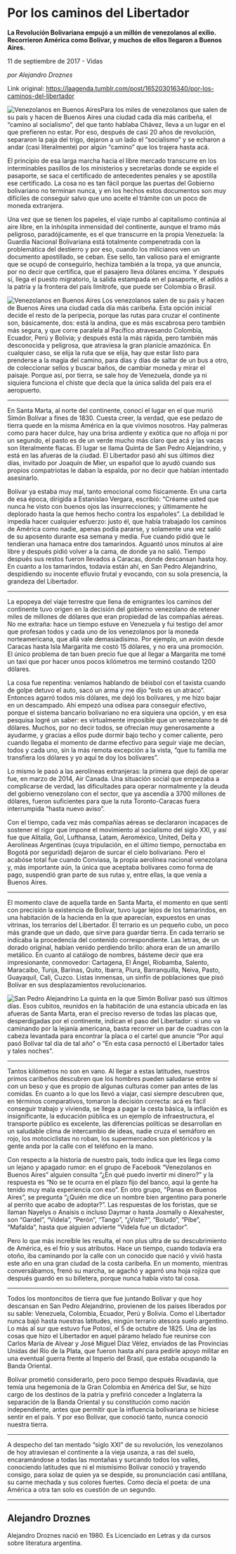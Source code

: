 # Por los caminos del Libertador

**La Revolución Bolivariana empujó a un millón de venezolanos al exilio. Recorrieron América como Bolívar, y muchos de ellos llegaron a Buenos Aires.**

11 de septiembre de 2017 - Vidas

_por Alejandro Droznes_

Link original: https://laagenda.tumblr.com/post/165203016340/por-los-caminos-del-libertador

![Venezolanos en Buenos Aires](https://64.media.tumblr.com/8843b0bc835f5bc91cbe07e16e72e72f/tumblr_inline_pjzvn9ygNv1t6q87u_500.jpg)Para los miles de venezolanos que salen de su país y hacen de Buenos Aires una ciudad cada día más caribeña, el “camino al socialismo”, del que tanto hablaba Chávez, lleva a un lugar en el que prefieren no estar. Por eso, después de casi 20 años de revolución, separaron la paja del trigo, dejaron a un lado el “socialismo” y se echaron a andar (casi literalmente) por algún “camino” que los trajera hasta acá. 

El principio de esa larga marcha hacia el libre mercado transcurre en los interminables pasillos de los ministerios y secretarías donde se expide el pasaporte, se saca el certificado de antecedentes penales y se apostilla ese certificado. La cosa no es tan fácil porque las puertas del Gobierno bolivariano no terminan nunca, y en los hechos estos documentos son muy difíciles de conseguir salvo que uno aceite el trámite con un poco de moneda extranjera. 

Una vez que se tienen los papeles, el viaje rumbo al capitalismo continúa al aire libre, en la inhóspita inmensidad del continente, aunque el tramo más peligroso, paradójicamente, es el que transcurre en la propia Venezuela: la Guardia Nacional Bolivariana está totalmente compenetrada con la problemática del destierro y por eso, cuando los milicianos ven un documento apostillado, se ceban. Ese sello, tan valioso para el emigrante que se ocupó de conseguirlo, hechiza también a la tropa, ya que anuncia, por no decir que certifica, que el pasajero lleva dólares encima. Y después sí, llega el puesto migratorio, la salida estampada en el pasaporte, el adiós a la patria y la frontera del país limítrofe, que puede ser Colombia o Brasil.

![Venezolanos en Buenos Aires](https://64.media.tumblr.com/8843b0bc835f5bc91cbe07e16e72e72f/tumblr_inline_pjzvn9ygNv1t6q87u_500.jpg) Los venezolanos salen de su país y hacen de Buenos Aires una ciudad cada día más caribeña. Esta opción inicial decide el resto de la peripecia, porque las rutas para cruzar el continente son, básicamente, dos: está la andina, que es más escabrosa pero también más segura, y que corre paralela al Pacífico atravesando Colombia, Ecuador, Perú y Bolivia; y después está la más rápida, pero también más desconocida y peligrosa, que atraviesa la gran planicie amazónica. En cualquier caso, se elija la ruta que se elija, hay que estar listo para prenderse a la magia del camino, para días y días de saltar de un bus a otro, de coleccionar sellos y buscar baños, de cambiar moneda y mirar el paisaje. Porque así, por tierra, se sale hoy de Venezuela, donde ya ni siquiera funciona el chiste que decía que la única salida del país era el aeropuerto.



---

En Santa Marta, al norte del continente, conocí el lugar en el que murió Simón Bolívar a fines de 1830. Cuesta creer, la verdad, que ese pedazo de tierra quede en la misma América en la que vivimos nosotros. Hay palmeras como para hacer dulce, hay una brisa ardiente y exótica que no afloja ni por un segundo, el pasto es de un verde mucho más claro que acá y las vacas son literalmente flacas. El lugar se llama Quinta de San Pedro Alejandrino, y está en las afueras de la ciudad. El Libertador pasó ahí sus últimos diez días, invitado por Joaquín de Mier, un español que lo ayudó cuando sus propios compatriotas le daban la espalda, por no decir que habían intentado asesinarlo. 

Bolívar ya estaba muy mal, tanto emocional como físicamente. En una carta de esa época, dirigida a Estanislao Vergara, escribió: “Créame usted que nunca he visto con buenos ojos las insurrecciones; y últimamente he deplorado hasta la que hemos hecho contra los españoles”. La debilidad le impedía hacer cualquier esfuerzo: justo él, que había trabajado los caminos de América como nadie, apenas podía pararse, y solamente una vez salió de su aposento durante esa semana y media. Fue cuando pidió que le tendieran una hamaca entre dos tamarindos. Aguantó unos minutos al aire libre y después pidió volver a la cama, de donde ya no salió. Tiempo después sus restos fueron llevados a Caracas, donde descansan hasta hoy. En cuanto a los tamarindos, todavía están ahí, en San Pedro Alejandrino, despidiendo su inocente efluvio frutal y evocando, con su sola presencia, la grandeza del Libertador.



---

La epopeya del viaje terrestre que llena de emigrantes los caminos del continente tuvo origen en la decisión del gobierno venezolano de retener miles de millones de dólares que eran propiedad de las compañías aéreas. No me extraña: hace un tiempo estuve en Venezuela y fui testigo del amor que profesan todos y cada uno de los venezolanos por la moneda norteamericana, que allá vale demasiadísimo. Por ejemplo, un avión desde Caracas hasta Isla Margarita me costó 15 dólares, y no era una promoción. El único problema de tan buen precio fue que al llegar a Margarita me tomé un taxi que por hacer unos pocos kilómetros me terminó costando 1200 dólares.

La cosa fue repentina: veníamos hablando de béisbol con el taxista cuando de golpe detuvo el auto, sacó un arma y me dijo “esto es un atraco”. Entonces agarró todos mis dólares, me dejó los bolívares, y me hizo bajar en un descampado. Ahí empezó una odisea para conseguir efectivo, porque el sistema bancario bolivariano no era siquiera una opción, y en esa pesquisa logré un saber: es virtualmente imposible que un venezolano te dé dólares. Muchos, por no decir todos, se ofrecían muy generosamente a ayudarme, y gracias a ellos pude dormir bajo techo y comer caliente, pero cuando llegaba el momento de darme efectivo para seguir viaje me decían, todos y cada uno, sin la más remota excepción a la vista, “que tu familia me transfiera los dólares y yo aquí te doy los bolívares”.

Lo mismo le pasó a las aerolíneas extranjeras: la primera que dejó de operar fue, en marzo de 2014, Air Canada. Una situación social que empezaba a complicarse de verdad, las dificultades para operar normalmente y la deuda del gobierno venezolano con el sector, que ya ascendía a 3700 millones de dólares, fueron suficientes para que la ruta Toronto-Caracas fuera interrumpida “hasta nuevo aviso”.

Con el tiempo, cada vez más compañías aéreas se declararon incapaces de sostener el rigor que impone el movimiento al socialismo del siglo XXI, y así fue que Alitalia, Gol, Lufthansa, Latam, Aeroméxico, United, Delta y Aerolíneas Argentinas (cuya tripulación, en el último tiempo, pernoctaba en Bogotá por seguridad) dejaron de surcar el cielo bolivariano. Pero el acabóse total fue cuando Conviasa, la propia aerolínea nacional venezolana y, más importante aún, la única que aceptaba bolívares como forma de pago, suspendió gran parte de sus rutas y, entre ellas, la que venía a Buenos Aires.



---

El momento clave de aquella tarde en Santa Marta, el momento en que sentí con precisión la existencia de Bolívar, tuvo lugar lejos de los tamarindos, en una habitación de la hacienda en la que aparecían, expuestos en unas vitrinas, los terrarios del Libertador. El terrario es un pequeño cubo, un poco más grande que un dado, que sirve para guardar tierra. En cada terrario se indicaba la procedencia del contenido correspondiente. Las letras, de un dorado original, habían venido perdiendo brillo: ahora eran de un amarillo metálico. En cuanto al catálogo de nombres, básteme decir que era impresionante, conmovedor: Cartagena, El Ángel, Riobamba, Salento, Maracaibo, Tunja, Barinas, Quito, Ibarra, Piura, Barranquilla, Neiva, Pasto, Guayaquil, Cali, Cuzco. Listas inmensas, un sinfín de poblaciones que pisó Bolívar en sus desplazamientos revolucionarios.

![San Pedro Alejandrino](https://64.media.tumblr.com/61c05905f77f95027bf3497c02b4728a/tumblr_inline_pjzvna6LR31t6q87u_500.jpg) La quinta en la que Simón Bolívar pasó sus últimos días. Esos cubitos, reunidos en la habitación de una estancia ubicada en las afueras de Santa Marta, eran el preciso reverso de todas las placas que, desperdigadas por el continente, indican el paso del Libertador: si uno va caminando por la lejanía americana, basta recorrer un par de cuadras con la cabeza levantada para encontrar la placa o el cartel que anuncie “Por aquí pasó Bolívar tal día de tal año” o “En esta casa pernoctó el Libertador tales y tales noches”.



---

Tantos kilómetros no son en vano. Al llegar a estas latitudes, nuestros primos caribeños descubren que los hombres pueden saludarse entre sí con un beso y que es propio de algunas culturas comer pan antes de las comidas. En cuanto a lo que los llevó a viajar, casi siempre descubren que, en términos comparativos, tomaron la decisión correcta: acá es fácil conseguir trabajo y vivienda, se llega a pagar la cesta básica, la inflación es insignificante, la educación pública es un ejemplo de infraestructura, el transporte público es excelente, las diferencias políticas se desarrollan en un saludable clima de intercambio de ideas, nadie cruza el semáforo en rojo, los motociclistas no roban, los supermercados son pletóricos y la gente anda por la calle con el teléfono en la mano.

Con respecto a la historia de nuestro país, todo indica que les llega como un lejano y apagado rumor: en el grupo de Facebook “Venezolanos en Buenos Aires” alguien consulta “¿En qué puedo invertir mi dinero?” y la respuesta es “No se te ocurra en el plazo fijo del banco, aquí la gente ha tenido muy mala experiencia con eso”. En otro grupo, “Panas en Buenos Aires”, se pregunta “¿Quién me dice un nombre bien argentino para ponerle al perrito que acabo de adoptar?”. Las respuestas de los foristas, que se llaman Nayelys o Anaisis o incluso Daymar o hasta Josmally o Alexahester, son “Gardel”, “Videla”, “Perón”, “Tango”, “¿Viste?”, “Boludo”, “Pibe”, “Mafalda”, hasta que alguien advierte “Videla fue un dictador”.

Pero lo que más increíble les resulta, el non plus ultra de su descubrimiento de América, es el frío y sus atributos. Hace un tiempo, cuando todavía era otoño, iba caminando por la calle con un conocido que nació y vivió hasta este año en una gran ciudad de la costa caribeña. En un momento, mientras conversábamos, frenó su marcha, se agachó y agarró una hoja rojiza que después guardó en su billetera, porque nunca había visto tal cosa.



---

Todos los montoncitos de tierra que fue juntando Bolívar y que hoy descansan en San Pedro Alejandrino, provienen de los países liberados por su sable: Venezuela, Colombia, Ecuador, Perú y Bolivia. Como el Libertador nunca bajó hasta nuestras latitudes, ningún terrario atesora suelo argentino. Lo más al sur que estuvo fue Potosí, el 5 de octubre de 1825. Una de las cosas que hizo el Libertador en aquel páramo helado fue reunirse con Carlos María de Alvear y José Miguel Díaz Vélez, enviados de las Provincias Unidas del Río de la Plata, que fueron hasta ahí para pedirle apoyo militar en una eventual guerra frente al Imperio del Brasil, que estaba ocupando la Banda Oriental.

Bolívar prometió considerarlo, pero poco tiempo después Rivadavia, que temía una hegemonía de la Gran Colombia en América del Sur, se hizo cargo de los destinos de la patria y prefirió conceder a Inglaterra la separación de la Banda Oriental y su constitución como nación independiente, antes que permitir que la influencia bolivariana se hiciese sentir en el país. Y por eso Bolívar, que conoció tanto, nunca conoció nuestra tierra. 



---

A despecho del tan mentado “siglo XXI” de su revolución, los venezolanos de hoy atraviesan el continente a la vieja usanza, a ras del suelo, encaramándose a todas las montañas y surcando todos los valles, conociendo latitudes que ni el mismísimo Bolívar conoció y trayendo consigo, para solaz de quien ya se despide, su pronunciación casi antillana, su carne mechada y sus colores fuertes. Como decía el poeta: de una América a otra tan solo es cuestión de un segundo.

  




---

 Alejandro Droznes
------------------

 Alejandro Droznes nació en 1980. Es Licenciado en Letras y da cursos sobre literatura argentina. 

